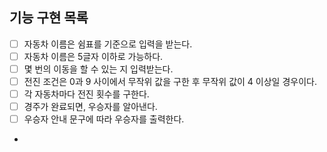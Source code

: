 ## 기능 구현 목록
 - [ ] 자동차 이름은 쉼표를 기준으로 입력을 받는다.
 - [ ] 자동차 이름은 5글자 이하로 가능하다.
 - [ ] 몇 번의 이동을 할 수 있는 지 입력받는다.
 - [ ] 전진 조건은 0과 9 사이에서 무작위 값을 구한 후 무작위 값이 4 이상일 경우이다.
 - [ ] 각 자동차마다 전진 횟수를 구한다.
 - [ ] 경주가 완료되면, 우승자를 알아낸다.
 - [ ] 우승자 안내 문구에 따라 우승자를 출력한다.
 - 